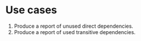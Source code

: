 # Use cases
1. Produce a report of unused direct dependencies.
1. Produce a report of used transitive dependencies.